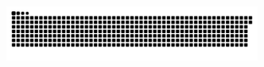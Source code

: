 <picture>
  <source media="(prefers-color-scheme: dark)" srcset="https://raw.githubusercontent.com/MarineHakobyan/MarineHakobyan/cab519e1bd74e2e20fca7ebf4067d0accd34132b/github-contribution-grid-snake-dark.svg" />
  <source media="(prefers-color-scheme: light)" srcset="https://raw.githubusercontent.com/MarineHakobyan/MarineHakobyan/cab519e1bd74e2e20fca7ebf4067d0accd34132b/github-contribution-grid-snake.svg" />
  <img alt="github-snake" src="https://raw.githubusercontent.com/MarineHakobyan/MarineHakobyan/cab519e1bd74e2e20fca7ebf4067d0accd34132b/github-contribution-grid-snake-dark.svg" />
</picture>
